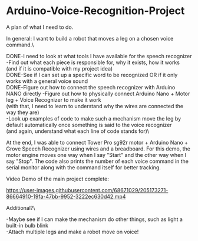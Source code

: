 # Arduino-Voice-Recognition-Project
A plan of what I need to do.

In general: I want to build a robot that moves a leg on a chosen voice command.\

DONE-I need to look at what tools I have available for the speech recognizer\
-Find out what each piece is responsible for, why it exists, how it works (and if it is compatible with my project idea)\
DONE-See if I can set up a specific word to be recognized OR if it only works with a general voice sound\
DONE-Figure out how to connect the speech recognizer with Arduino NANO directly
-Figure out how to physically connect Arduino Nano + Motor leg + Voice Recognizer to make it work\
    (with that, I need to learn to understand why the wires are connected the way they are)\
-Look up examples of code to make such a mechanism move the leg by default automatically once something is said to the voice recognizer\
  (and again, understand what each line of code stands for)\
  
  
  At the end, I was able to connect Tower Pro sg92r motor + Arduino Nano + Grove Speech Recognizer using wires and a breadboard. For this demo, the motor engine moves one way when I say "Start" and the other way when I say "Stop". The code also prints the number of each voice command in the serial monitor along with the command itself for better tracking.
  
  Video Demo of the main project complete:
  
  

https://user-images.githubusercontent.com/68671029/205173271-86664910-19fa-47bb-9952-3222ec630d42.mp4


  
  
 Additional?\
 
 -Maybe see if I can make the mechanism do other things, such as light a built-in bulb blink\
 -Attach multiple legs and make a robot move on voice!
